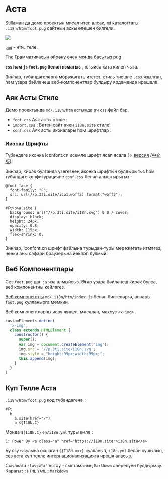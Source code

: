 # Аста

Stillаман да демо проектын мисал итеп алсак, `md` каталогтагы `.i18n/htm/foot.pug` сайтның аскы өлешен билгели.

![](https://p.3ti.site/1721286077.avif)

[`pug`](https://pugjs.org) - `HTML` теле.

[The Грамматикасын өйрәнү өчен монда басыгыз pug](https://pugjs.org)

**`css` һәм `js` `foot.pug` белән язмагыз** , югыйсә хата килеп чыга.

Зинһар, түбәндәгеләргә мөрәҗәгать итегез, стиль тиешле `.css` язылган, һәм үзара бәйләнеш веб-компонентлар булдыру ярдәмендә ирешелә.

## Аяк Асты Стиле

Демо проектында `md/.i18n/htm` астында өч `css` файл бар.

* `foot.css` Аяк асты стиле :
* `import.css` : Бөтен сайт өчен `i18n.site` стиле!
* `conf.css` Аяк асты иконалары һәм шрифтлар :

### Иконка Шрифты

Түбәндәге иконка iconfont.cn исемле шрифт ясап ясала ( `F` [версия](https://www.iconfont.cn/?lang=en-us) /[中文版](https://www.iconfont.cn/?lang=zh))!

Зинһар, кирәк булганда үзегезнең иконка шрифтын булдырыгыз һәм түбәндәге конфигурацияне `conf.css` белән алыштырыгыз :

```
@font-face {
  font-family: "F";
  src: url(//p.3ti.site/ico1.woff2) format("woff2");
}

#Ft>b>a.site {
  background: url("//p.3ti.site/i18n.svg") 0 0 / cover;
  display: block;
  height: 24px;
  opacity: 0.8;
  width: 115px;
  flex-shrink: 0;
}
```

Зинһар, iconfont.cn шрифт файлына турыдан-туры мөрәҗәгать итмәгез, чөнки аны сафари браузерына йөкләп булмый.

## Веб Компонентлары

Сез `foot.pug` дан `js` яза алмыйсыз. Әгәр үзара бәйләнеш кирәк булса, веб компонентны көйләгез.

[Веб компонентны](https://www.freecodecamp.org/news/build-your-first-web-component/) `md/.i18n/htm/index.js` белән билгеләргә, аннары `foot.pug` кулланырга мөмкин.

Веб компонентларны ясау җиңел, мәсәлән, махсус `<x-img>` .

```js
customElements.define(
  'x-img',
  class extends HTMLElement {
    constructor() {
      super();
      var img = document.createElement('img');
      img.src = '//p.3ti.site/i18n.svg';
      img.style = "height:99px;width:99px;";
      this.append(img);
    }
  }
)
```

## Күп Телле Аста

`.i18n/htm/foot.pug` код түбәндәгечә :

```
#Ft
  b
    a.site(href="/")
    b ${I18N.C}
```

Монда `${I18N.C}` `en/i18n.yml` туры килә :

```
C: Power By <a class="a" href="https://i18n.site">i18n.site</a>
```

Бу язу ысулына охшаган `${I18N.xxx}` кулланып, `i18n.yml` белән кушылып, сез аста күп телле интернационализациягә ирешә аласыз.

Ссылкага `class="a"` өстәү - сылтаманың `MarkDown` әверелүен булдырмау. Карагыз :
 [`HTML` `YAML` : `Markdown`](/i18/qa#H2)